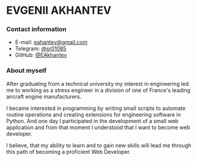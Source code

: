 # EVGENII AKHANTEV

### Contact information
- E-mail: eahantev@gmail.com
- Telegram: [@sr01085](https://t.me/sr01085)
- GitHub: [@EAkhantev](https://github.com/EAkhantev)

### About myself
After graduating from a technical university my interest in engineering led me to working as a stress engineer in a division of one of France's leading aircraft engine manufacturers.

I became interested in programming by writing small scripts to automate routine operations and creating extensions for engineering software in Python. And one day I participated in the development of a small web application and from that moment I understood that I want to become web developer.

I believe, that my ability to learn and to gain new skills will lead me through this path of becoming a proficient Web Developer.